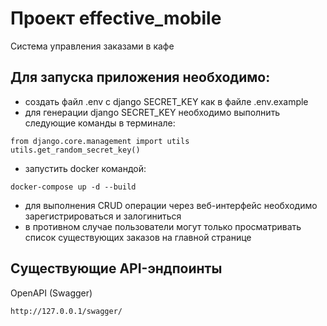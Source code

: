 # Проект effective_mobile
Система управления заказами в кафе

## Для запуска приложения необходимо:
- создать файл .env с django SECRET_KEY как в файле .env.example
- для генерации django SECRET_KEY необходимо выполнить следующие команды в терминале:
```
from django.core.management import utils
utils.get_random_secret_key()
```
- запустить docker командой:
```
docker-compose up -d --build
```
- для выполнения CRUD операции через веб-интерфейс необходимо зарегистрироваться и залогиниться
- в противном случае пользователи могут только просматривать список существующих заказов на главной странице

## Существующие API-эндпоинты

OpenAPI (Swagger)
```
http://127.0.0.1/swagger/
```
